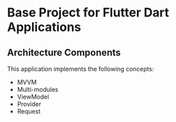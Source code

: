 # Base Project for Flutter Dart Applications
## Architecture Components
This application implements the following concepts:

  * MVVM
  * Multi-modules
  * ViewModel
  * Provider
  * Request

